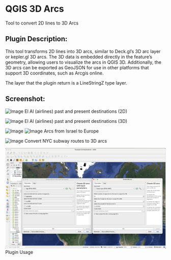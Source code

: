 # QGIS 3D Arcs

Tool to convert 2D lines to 3D Arcs

## Plugin Description:

This tool transforms 2D lines into 3D arcs, similar to Deck.gl’s 3D arc layer or kepler.gl 3D arcs. The 3D data is embedded directly in the feature’s geometry, allowing users to visualize the arcs in QGIS 3D.
Additionally, the 3D arcs can be exported as GeoJSON for use in other platforms that support 3D coordinates, such as Arcgis online.

The layer that the plugin return is a LineStringZ type layer.

## Screenshot:

![Image](media/elal_past_present_destinations.png)
El Al (airlines) past and present destinations (2D)

![Image](media/world_view.png)
El Al (airlines) past and present destinations (3D)

![Image](media/europe.png)
![Image](media/europe_3d.png)
Arcs from Israel to Europe

![Image](media/arcs_3d_nyc.png)
Convert NYC subway routes to 3D arcs

![Image](media/plugin_usage.png)
Plugin Usage
